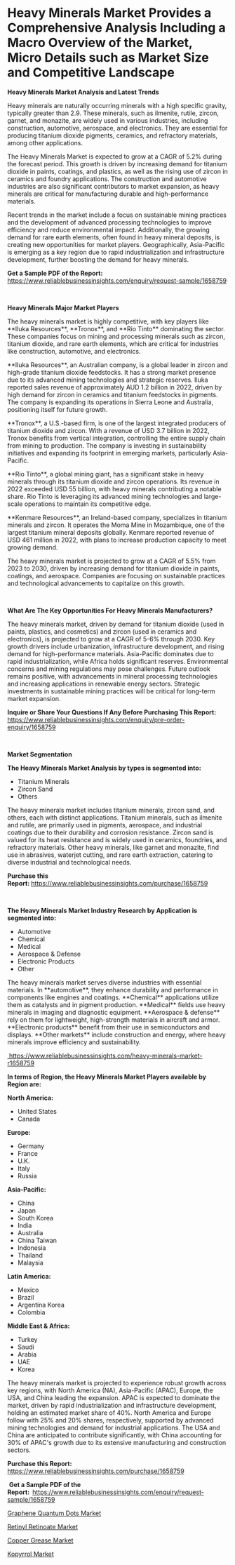 <p><h1>Heavy Minerals Market Provides a Comprehensive Analysis Including a Macro Overview of the Market, Micro Details such as Market Size and Competitive Landscape</h1></p><p><strong>Heavy Minerals Market Analysis and Latest Trends</strong></p>
<p><p>Heavy minerals are naturally occurring minerals with a high specific gravity, typically greater than 2.9. These minerals, such as ilmenite, rutile, zircon, garnet, and monazite, are widely used in various industries, including construction, automotive, aerospace, and electronics. They are essential for producing titanium dioxide pigments, ceramics, and refractory materials, among other applications.</p><p>The Heavy Minerals Market is expected to grow at a CAGR of 5.2% during the forecast period. This growth is driven by increasing demand for titanium dioxide in paints, coatings, and plastics, as well as the rising use of zircon in ceramics and foundry applications. The construction and automotive industries are also significant contributors to market expansion, as heavy minerals are critical for manufacturing durable and high-performance materials.</p><p>Recent trends in the market include a focus on sustainable mining practices and the development of advanced processing technologies to improve efficiency and reduce environmental impact. Additionally, the growing demand for rare earth elements, often found in heavy mineral deposits, is creating new opportunities for market players. Geographically, Asia-Pacific is emerging as a key region due to rapid industrialization and infrastructure development, further boosting the demand for heavy minerals.</p></p>
<p><strong>Get a Sample PDF of the Report:&nbsp;</strong> <a href="https://www.reliablebusinessinsights.com/enquiry/request-sample/1658759?utm_campaign=39&utm_medium=2&utm_source=Github&utm_content=ia&utm_term=26012025&utm_id=heavy-minerals">https://www.reliablebusinessinsights.com/enquiry/request-sample/1658759</a></p>
<p>&nbsp;</p>
<p><strong>Heavy Minerals Major Market Players</strong></p>
<p><p>The heavy minerals market is highly competitive, with key players like **Iluka Resources**, **Tronox**, and **Rio Tinto** dominating the sector. These companies focus on mining and processing minerals such as zircon, titanium dioxide, and rare earth elements, which are critical for industries like construction, automotive, and electronics.</p><p>**Iluka Resources**, an Australian company, is a global leader in zircon and high-grade titanium dioxide feedstocks. It has a strong market presence due to its advanced mining technologies and strategic reserves. Iluka reported sales revenue of approximately AUD 1.2 billion in 2022, driven by high demand for zircon in ceramics and titanium feedstocks in pigments. The company is expanding its operations in Sierra Leone and Australia, positioning itself for future growth.</p><p>**Tronox**, a U.S.-based firm, is one of the largest integrated producers of titanium dioxide and zircon. With a revenue of USD 3.7 billion in 2022, Tronox benefits from vertical integration, controlling the entire supply chain from mining to production. The company is investing in sustainability initiatives and expanding its footprint in emerging markets, particularly Asia-Pacific.</p><p>**Rio Tinto**, a global mining giant, has a significant stake in heavy minerals through its titanium dioxide and zircon operations. Its revenue in 2022 exceeded USD 55 billion, with heavy minerals contributing a notable share. Rio Tinto is leveraging its advanced mining technologies and large-scale operations to maintain its competitive edge.</p><p>**Kenmare Resources**, an Ireland-based company, specializes in titanium minerals and zircon. It operates the Moma Mine in Mozambique, one of the largest titanium mineral deposits globally. Kenmare reported revenue of USD 461 million in 2022, with plans to increase production capacity to meet growing demand.</p><p>The heavy minerals market is projected to grow at a CAGR of 5.5% from 2023 to 2030, driven by increasing demand for titanium dioxide in paints, coatings, and aerospace. Companies are focusing on sustainable practices and technological advancements to capitalize on this growth.</p></p>
<p>&nbsp;</p>
<p><strong>What Are The Key Opportunities For Heavy Minerals Manufacturers?</strong></p>
<p><p>The heavy minerals market, driven by demand for titanium dioxide (used in paints, plastics, and cosmetics) and zircon (used in ceramics and electronics), is projected to grow at a CAGR of 5-6% through 2030. Key growth drivers include urbanization, infrastructure development, and rising demand for high-performance materials. Asia-Pacific dominates due to rapid industrialization, while Africa holds significant reserves. Environmental concerns and mining regulations may pose challenges. Future outlook remains positive, with advancements in mineral processing technologies and increasing applications in renewable energy sectors. Strategic investments in sustainable mining practices will be critical for long-term market expansion.</p></p>
<p><strong>Inquire or Share Your Questions If Any Before Purchasing This Report:</strong> <a href="https://www.reliablebusinessinsights.com/enquiry/pre-order-enquiry/1658759?utm_campaign=39&utm_medium=2&utm_source=Github&utm_content=ia&utm_term=26012025&utm_id=heavy-minerals">https://www.reliablebusinessinsights.com/enquiry/pre-order-enquiry/1658759</a></p>
<p>&nbsp;</p>
<p><strong>Market Segmentation</strong></p>
<p><strong>The Heavy Minerals Market Analysis by types is segmented into:</strong></p>
<p><ul><li>Titanium Minerals</li><li>Zircon Sand</li><li>Others</li></ul></p>
<p><p>The heavy minerals market includes titanium minerals, zircon sand, and others, each with distinct applications. Titanium minerals, such as ilmenite and rutile, are primarily used in pigments, aerospace, and industrial coatings due to their durability and corrosion resistance. Zircon sand is valued for its heat resistance and is widely used in ceramics, foundries, and refractory materials. Other heavy minerals, like garnet and monazite, find use in abrasives, waterjet cutting, and rare earth extraction, catering to diverse industrial and technological needs.</p></p>
<p><strong>Purchase this Report:&nbsp;</strong><a href="https://www.reliablebusinessinsights.com/purchase/1658759?utm_campaign=39&utm_medium=2&utm_source=Github&utm_content=ia&utm_term=26012025&utm_id=heavy-minerals">https://www.reliablebusinessinsights.com/purchase/1658759</a></p>
<p>&nbsp;</p>
<p><strong>The Heavy Minerals Market Industry Research by Application is segmented into:</strong></p>
<p><ul><li>Automotive</li><li>Chemical</li><li>Medical</li><li>Aerospace & Defense</li><li>Electronic Products</li><li>Other</li></ul></p>
<p><p>The heavy minerals market serves diverse industries with essential materials. In **automotive**, they enhance durability and performance in components like engines and coatings. **Chemical** applications utilize them as catalysts and in pigment production. **Medical** fields use heavy minerals in imaging and diagnostic equipment. **Aerospace & defense** rely on them for lightweight, high-strength materials in aircraft and armor. **Electronic products** benefit from their use in semiconductors and displays. **Other markets** include construction and energy, where heavy minerals improve efficiency and sustainability.</p></p>
<p><a href="https://www.reliablebusinessinsights.com/heavy-minerals-market-r1658759?utm_campaign=39&utm_medium=2&utm_source=Github&utm_content=ia&utm_term=26012025&utm_id=heavy-minerals">&nbsp;https://www.reliablebusinessinsights.com/heavy-minerals-market-r1658759</a></p>
<p><strong>In terms of Region, the Heavy Minerals Market Players available by Region are:</strong></p>
<p>
    <p> <strong> North America: </strong>
        <ul>
            <li>United States</li>
            <li>Canada</li>
        </ul>
        </p> 
    <p> <strong> Europe: </strong>
        <ul>
            <li>Germany</li>
            <li>France</li>
            <li>U.K.</li>
            <li>Italy</li>
            <li>Russia</li>
        </ul>
        </p> 
    <p> <strong> Asia-Pacific: </strong>
        <ul>
            <li>China</li>
            <li>Japan</li>
            <li>South Korea</li>
            <li>India</li>
            <li>Australia</li>
            <li>China Taiwan</li>
            <li>Indonesia</li>
            <li>Thailand</li>
            <li>Malaysia</li>
        </ul>
        </p> 
    <p> <strong> Latin America: </strong>
        <ul>
            <li>Mexico</li>
            <li>Brazil</li>
            <li>Argentina Korea</li>
            <li>Colombia</li>
        </ul>
        </p> 
    <p> <strong> Middle East & Africa: </strong>
        <ul>
            <li>Turkey</li>
            <li>Saudi</li>
            <li>Arabia</li>
            <li>UAE</li>
            <li>Korea</li>
        </ul>
    </p>
    </p>
<p><p>The heavy minerals market is projected to experience robust growth across key regions, with North America (NA), Asia-Pacific (APAC), Europe, the USA, and China leading the expansion. APAC is expected to dominate the market, driven by rapid industrialization and infrastructure development, holding an estimated market share of 40%. North America and Europe follow with 25% and 20% shares, respectively, supported by advanced mining technologies and demand for industrial applications. The USA and China are anticipated to contribute significantly, with China accounting for 30% of APAC's growth due to its extensive manufacturing and construction sectors.</p></p>
<p><strong>Purchase this Report: </strong><a href="https://www.reliablebusinessinsights.com/purchase/1658759?utm_campaign=39&utm_medium=2&utm_source=Github&utm_content=ia&utm_term=26012025&utm_id=heavy-minerals">https://www.reliablebusinessinsights.com/purchase/1658759</a></p>
<p>&nbsp;<strong>Get a Sample PDF of the Report:&nbsp;&nbsp;</strong><a href="https://www.reliablebusinessinsights.com/enquiry/request-sample/1658759?utm_campaign=39&utm_medium=2&utm_source=Github&utm_content=ia&utm_term=26012025&utm_id=heavy-minerals">https://www.reliablebusinessinsights.com/enquiry/request-sample/1658759</a></p>
<p><strong></strong></p>
<p><p><a href="https://github.com/ternainglin/Market-Research-Report-List-1/blob/main/graphene-quantum-dots-market.md?utm_campaign=39&utm_medium=2&utm_source=Github&utm_content=ia&utm_term=26012025&utm_id=heavy-minerals">Graphene Quantum Dots Market</a></p><p><a href="https://github.com/lalolatiot/Market-Research-Report-List-1/blob/main/retinyl-retinoate-market.md?utm_campaign=39&utm_medium=2&utm_source=Github&utm_content=ia&utm_term=26012025&utm_id=heavy-minerals">Retinyl Retinoate Market</a></p><p><a href="https://github.com/saaindosya/Market-Research-Report-List-1/blob/main/copper-grease-market.md?utm_campaign=39&utm_medium=2&utm_source=Github&utm_content=ia&utm_term=26012025&utm_id=heavy-minerals">Copper Grease Market</a></p><p><a href="https://github.com/zurubting/Market-Research-Report-List-1/blob/main/kopyrrol-market.md?utm_campaign=39&utm_medium=2&utm_source=Github&utm_content=ia&utm_term=26012025&utm_id=heavy-minerals">Kopyrrol Market</a></p></p>